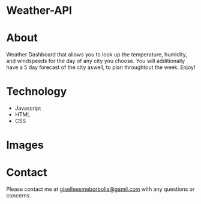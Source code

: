 # Weather-API

# About
Weather Dashboard that allows you to look up the temperature, humidity, and windspeeds for the day of any city you choose. You will additionally have a 5 day forecast of the city aswell, to plan throughtout the week. Enjoy!


# Technology

* Javascript
* HTML
* CSS

# Images



# Contact

Please contact me at giselleesmeborbolla@gamil.com with any questions or concerns.